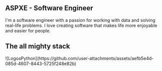<div class="container-fluid">
  <div class="row text-center">
    <h2>ASPXE - Software Engineer</h2>
  </div>
  <div class="row pt-5">
    <div class="col">
     <p>I'm a software engineer with a passion for working with data and solving real-life problems. I love creating software that makes life more enjoyable and easier for people.</p> 
    </div>
  </div>
  <div class="row pt-5">
    <div class="col text-center">
      <h2>The all mighty stack</h2>
    </div>
  </div>
  <div class="row pt-5">
    <div class="col">
      <p>
        ![LogosPython](https://github.com/user-attachments/assets/aefb5e4d-085d-4607-8443-5725f248e82b)
      </p>
    </div>
  </div>
</div>

